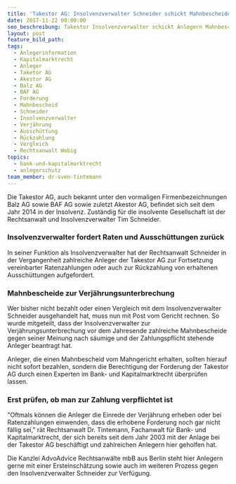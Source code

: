 ```yaml
---
title: 'Takestor AG: Insolvenzverwalter Schneider schickt Mahnbescheide'
date: 2017-11-22 00:00:00
seo_beschreibung: Takestor Insolvenzverwalter schickt Anlegern Mahnbescheide vor Weihnachten
layout: post
feature_bild_path:
tags:
  - Anlegerinformation
  - Kapitalmarktrecht
  - Anleger
  - Taketor AG
  - Akestor AG
  - Balz AG
  - BAF AG
  - Forderung
  - Mahnbescheid
  - Schneider
  - Insolvenzverwalter
  - Verjährung
  - Ausschüttung
  - Rückzahlung
  - Vergleich
  - Rechtsanwalt Wobig
topics:
  - bank-und-kapitalmarktrecht
  - anlegerschutz
team_member: dr-sven-tintemann
---
```



Die Takestor AG, auch bekannt unter den vormaligen Firmenbezeichnungen Balz AG sowie BAF AG sowie zuletzt Akestor AG, befindet sich seit dem Jahr 2014 in der Insolvenz. Zust&auml;ndig f&uuml;r die insolvente Gesellschaft ist der Rechtsanwalt und Insolvenzverwalter Tim Schneider.

### Insolvenzverwalter fordert Raten und Aussch&uuml;ttungen zur&uuml;ck

In seiner Funktion als Insolvenzverwalter hat der Rechtsanwalt Schneider in der Vergangenheit zahlreiche Anleger der Takestor AG zur Fortsetzung vereinbarter Ratenzahlungen oder auch zur R&uuml;ckzahlung von erhaltenen Aussch&uuml;ttungen aufgefordert.

### Mahnbescheide zur Verj&auml;hrungsunterbrechung

Wer bisher nicht bezahlt oder einen Vergleich mit dem Insolvenzverwalter Schneider ausgehandelt hat, muss nun mit Post vom Gericht rechnen. So wurde mitgeteilt, dass der Insolvenzverwalter zur Verj&auml;hrungsunterbrechung vor dem Jahresende zahlreiche Mahnbescheide gegen seiner Meinung nach s&auml;umige und der Zahlungspflicht stehende Anleger beantragt hat.

Anleger, die einen Mahnbescheid vom Mahngericht erhalten, sollten hierauf nicht sofort bezahlen, sondern die Berechtigung der Forderung der Takestor AG durch einen Experten im Bank- und Kapitalmarktrecht &uuml;berpr&uuml;fen lassen.

### Erst pr&uuml;fen, ob man zur Zahlung verpflichtet ist

"Oftmals k&ouml;nnen die Anleger die Einrede der Verj&auml;hrung erheben oder bei Ratenzahlungen einwenden, dass die erhobene Forderung noch gar nicht f&auml;llig sei," r&auml;t Rechtsanwalt Dr. Tintemann, Fachanwalt f&uuml;r Bank- und Kapitalmarktrecht, der sich bereits seit dem Jahr 2003 mit der Anlage bei der Takestor AG besch&auml;ftigt und zahlreichen Anlegern hier geholfen hat.

Die Kanzlei AdvoAdvice Rechtsanw&auml;lte mbB aus Berlin steht hier Anlegern gerne mit einer Ersteinsch&auml;tzung sowie auch im weiteren Prozess gegen den Insolvenzverwalter Schneider zur Verf&uuml;gung.